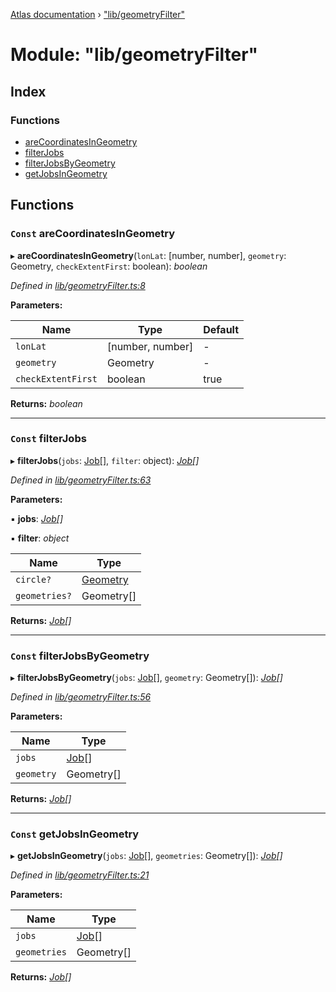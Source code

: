 [Atlas documentation](../globals.md) › ["lib/geometryFilter"](_lib_geometryfilter_.md)

# Module: "lib/geometryFilter"

## Index

### Functions

* [areCoordinatesInGeometry](_lib_geometryfilter_.md#const-arecoordinatesingeometry)
* [filterJobs](_lib_geometryfilter_.md#const-filterjobs)
* [filterJobsByGeometry](_lib_geometryfilter_.md#const-filterjobsbygeometry)
* [getJobsInGeometry](_lib_geometryfilter_.md#const-getjobsingeometry)

## Functions

### `Const` areCoordinatesInGeometry

▸ **areCoordinatesInGeometry**(`lonLat`: [number, number], `geometry`: Geometry, `checkExtentFirst`: boolean): *boolean*

*Defined in [lib/geometryFilter.ts:8](https://github.com/chronark/atlas/blob/9b24bb4/src/lib/geometryFilter.ts#L8)*

**Parameters:**

Name | Type | Default |
------ | ------ | ------ |
`lonLat` | [number, number] | - |
`geometry` | Geometry | - |
`checkExtentFirst` | boolean | true |

**Returns:** *boolean*

___

### `Const` filterJobs

▸ **filterJobs**(`jobs`: [Job](../interfaces/_types_customtypes_.job.md)[], `filter`: object): *[Job](../interfaces/_types_customtypes_.job.md)[]*

*Defined in [lib/geometryFilter.ts:63](https://github.com/chronark/atlas/blob/9b24bb4/src/lib/geometryFilter.ts#L63)*

**Parameters:**

▪ **jobs**: *[Job](../interfaces/_types_customtypes_.job.md)[]*

▪ **filter**: *object*

Name | Type |
------ | ------ |
`circle?` | [Geometry](../interfaces/_types_customtypes_.geometry.md) |
`geometries?` | Geometry[] |

**Returns:** *[Job](../interfaces/_types_customtypes_.job.md)[]*

___

### `Const` filterJobsByGeometry

▸ **filterJobsByGeometry**(`jobs`: [Job](../interfaces/_types_customtypes_.job.md)[], `geometry`: Geometry[]): *[Job](../interfaces/_types_customtypes_.job.md)[]*

*Defined in [lib/geometryFilter.ts:56](https://github.com/chronark/atlas/blob/9b24bb4/src/lib/geometryFilter.ts#L56)*

**Parameters:**

Name | Type |
------ | ------ |
`jobs` | [Job](../interfaces/_types_customtypes_.job.md)[] |
`geometry` | Geometry[] |

**Returns:** *[Job](../interfaces/_types_customtypes_.job.md)[]*

___

### `Const` getJobsInGeometry

▸ **getJobsInGeometry**(`jobs`: [Job](../interfaces/_types_customtypes_.job.md)[], `geometries`: Geometry[]): *[Job](../interfaces/_types_customtypes_.job.md)[]*

*Defined in [lib/geometryFilter.ts:21](https://github.com/chronark/atlas/blob/9b24bb4/src/lib/geometryFilter.ts#L21)*

**Parameters:**

Name | Type |
------ | ------ |
`jobs` | [Job](../interfaces/_types_customtypes_.job.md)[] |
`geometries` | Geometry[] |

**Returns:** *[Job](../interfaces/_types_customtypes_.job.md)[]*
